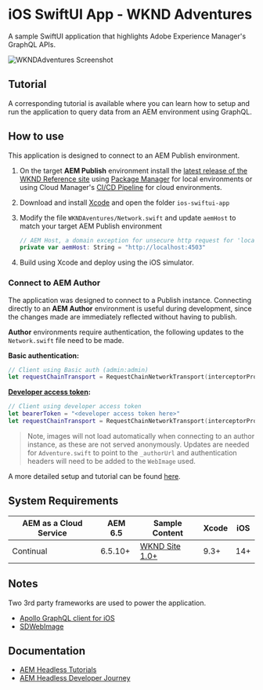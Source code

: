 # iOS SwiftUI App - WKND Adventures

A sample SwiftUI application that highlights Adobe Experience Manager's GraphQL APIs.

![WKNDAdventures Screenshot](https://user-images.githubusercontent.com/8974514/136282658-b39793ad-de6f-4919-a15e-03c4386817b0.jpg)

## Tutorial

A corresponding tutorial is available where you can learn how to setup and run the application to query data from an AEM environment using GraphQL.

## How to use

This application is designed to connect to an AEM Publish environment.

1. On the target **AEM Publish** environment install the [latest release of the WKND Reference site](https://github.com/adobe/aem-guides-wknd/releases/latest) using [Package Manager](http://localhost:4503/crx/packmgr/index.jsp) for local environments or using Cloud Manager's [CI/CD Pipeline](https://experienceleague.adobe.com/docs/experience-manager-cloud-service/implementing/using-cloud-manager/configure-pipeline.html) for cloud environments.
1. Download and install [Xcode](https://developer.apple.com/xcode/) and open the folder `ios-swiftui-app`
1. Modify the file `WKNDAventures/Network.swift` and update `aemHost` to match your target AEM Publish environment

    ```swift
    // AEM Host, a domain exception for unsecure http request for 'localhost' has been added to the project's Info.plist
    private var aemHost: String = "http://localhost:4503"
    ```

1. Build using Xcode and deploy using the iOS simulator.

### Connect to AEM Author

The application was designed to connect to a Publish instance. Connecting directly to an **AEM Author** environment is useful during development, since the changes made are immediately reflected without having to publish. 

**Author** environments require authentication, the following updates to the `Network.swift` file need to be made.

**Basic authentication:**

```swift
// Client using Basic auth (admin:admin)
let requestChainTransport = RequestChainNetworkTransport(interceptorProvider: provider, endpointURL: url!, additionalHeaders: ["Authorization": "Basic YWRtaW46YWRtaW4="])
```

**[Developer access token](https://experienceleague.adobe.com/docs/experience-manager-learn/getting-started-with-aem-headless/authentication/overview.html):**

```swift
// Client using developer access token
let bearerToken = "<developer access token here>"
let requestChainTransport = RequestChainNetworkTransport(interceptorProvider: provider, endpointURL: url!, additionalHeaders: ["Authorization": "Bearer \(bearerToken)"])
```

> Note, images will not load automatically when connecting to an author instance, as these are not served anonymously. Updates are needed for `Adventure.swift` to point to the `_authorUrl` and authentication headers will need to be added to the `WebImage` used.

A more detailed setup and tutorial can be found [here](#).

## System Requirements

 AEM as a Cloud Service | AEM 6.5 | Sample Content | Xcode   | iOS | 
------------------------|---------|--------------------|---------|-----|
Continual               | 6.5.10+ |  [WKND Site 1.0+](https://github.com/adobe/aem-guides-wknd/releases/latest) | 9.3+    | 14+

## Notes

Two 3rd party frameworks are used to power the application.

* [Apollo GraphQL client for iOS](https://www.apollographql.com/docs/ios/)
* [SDWebImage](https://github.com/SDWebImage/SDWebImage)

## Documentation

* [AEM Headless Tutorials](https://experienceleague.adobe.com/docs/experience-manager-learn/getting-started-with-aem-headless/overview.html)
* [AEM Headless Developer Journey](https://experienceleague.adobe.com/docs/experience-manager-cloud-service/headless-journey/developer/overview.html)